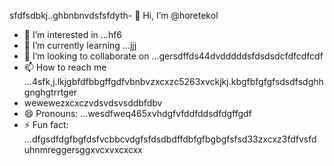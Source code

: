 sfdfsdbkj..ghbnbnvdsfsfdyth- 👋 Hi, I’m @horetekol
- 👀 I’m interested in ...hf6
- 🌱 I’m currently learning ...jjj
- 💞️ I’m looking to collaborate on ...gersdffds44dvdddddsfdsdsdcfdfcdfcdf
- 📫 How to reach me ...4sfk,j.lkjgbfdfbbgffgdfvbnbvzxcxzc5263xvckjkj.kbgfbfgfgfsdsdfsdghhgnghgtrrtger
- wewewezxcxczvdsvdsvsddbfdbv
- 😄 Pronouns: ...wesdfweq465xvhdgfvfddfddsdfdgffgdf
- ⚡ Fun fact: ...dfgsdfdgfbgfdsfvcbbcvdgfsfdsdbdffdbfgfbgbgfsfsd33zxcxz3fdfvsfd
uhnmreggersggxvcxvxcxcxx
<!---tgrrt26223gbffgasawdwdwd
horetekol/horetekol is a ✨ special ✨ repositorsdfy becssdasduse its `README.md` (thirtgs file) appears on your GitHub profile.
You can click the Preview link to take a look at your chan543ges.63fhghfgcbnegreqwewq
wergfn
